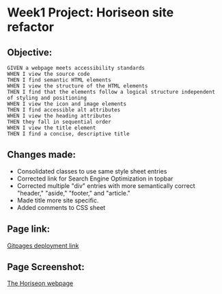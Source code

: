 # Week1 Project: Horiseon site refactor

## Objective:

```
GIVEN a webpage meets accessibility standards
WHEN I view the source code
THEN I find semantic HTML elements
WHEN I view the structure of the HTML elements
THEN I find that the elements follow a logical structure independent of styling and positioning
WHEN I view the icon and image elements
THEN I find accessible alt attributes
WHEN I view the heading attributes
THEN they fall in sequential order
WHEN I view the title element
THEN I find a concise, descriptive title
```

## Changes made:
- Consolidated classes to use same style sheet entries
- Corrected link for Search Engine Optimization in topbar
- Corrected multiple "div" entries with more semantically correct "header," "aside," "footer," and "article."
- Made title more site specific.
- Added comments to CSS sheet

## Page link:
[Gitpages deployment link](https://oddux.github.io/HoriseonRefactor/)

## Page Screenshot:
[The Horiseon webpage](./assets/oddux.github.io_HoriseonRefactor_.png)

